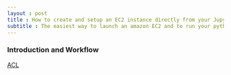 ```yaml
---
layout : post
title : How to create and setup an EC2 instance directly from your Jupyter notebook
subtitle : The easiest way to launch an amazon EC2 and to run your python code
---
```


### Introduction and Workflow



[ACL](https://docs.aws.amazon.com/AmazonS3/latest/dev/acl-overview.html)
